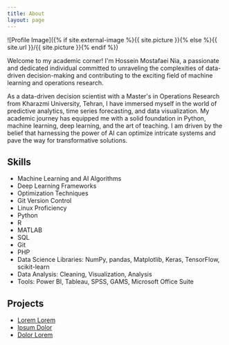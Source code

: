```yaml
---
title: About
layout: page
---
```

![Profile Image]({% if site.external-image %}{{ site.picture }}{% else %}{{ site.url }}/{{ site.picture }}{% endif %})

<p>Welcome to my academic corner! I'm Hossein Mostafaei Nia, a passionate and dedicated individual committed to unraveling the complexities of data-driven decision-making and contributing to the exciting field of machine learning and operations research.</p>

<p>As a data-driven decision scientist with a Master's in Operations Research from Kharazmi University, Tehran, I have immersed myself in the world of predictive analytics, time series forecasting, and data visualization. My academic journey has equipped me with a solid foundation in Python, machine learning, deep learning, and the art of teaching. I am driven by the belief that harnessing the power of AI can optimize intricate systems and pave the way for transformative solutions.</p>

<h2>Skills</h2>

<ul class="skill-list">
	<li>Machine Learning and AI Algorithms</li>
	<li>Deep Learning Frameworks</li>
	<li>Optimization Techniques</li>
	<li>Git Version Control</li>
	<li>Linux Proficiency</li>
	<li>Python</li>
	<li>R</li>
	<li>MATLAB</li>
	<li>SQL</li>
	<li>Git</li>
	<li>PHP</li>
	<li>Data Science Libraries: NumPy, pandas, Matplotlib, Keras, TensorFlow, scikit-learn</li>
	<li>Data Analysis: Cleaning, Visualization, Analysis</li>
	<li>Tools: Power BI, Tableau, SPSS, GAMS, Microsoft Office Suite</li>
</ul>

<h2>Projects</h2>

<ul>
	<li><a href="https://github.com/">Lorem Lorem</a></li>
	<li><a href="https://github.com/">Ipsum Dolor</a></li>
	<li><a href="https://github.com/">Dolor Lorem</a></li>
</ul>
